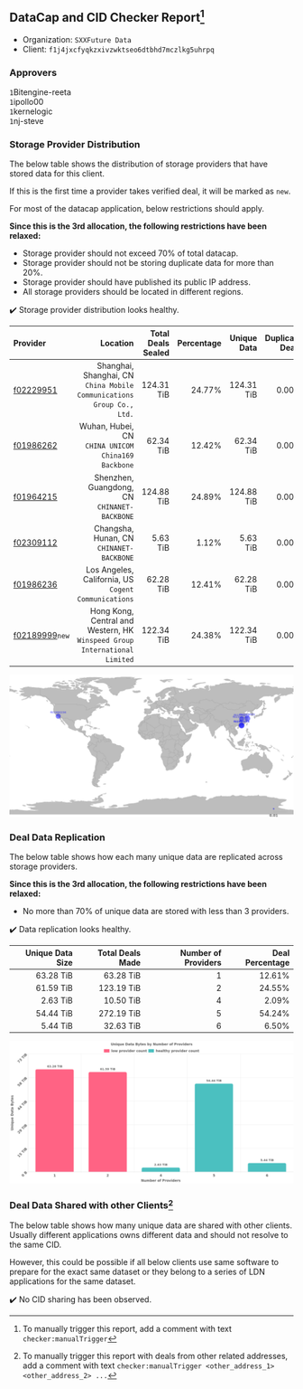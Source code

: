 ## DataCap and CID Checker Report[^1]
 - Organization: `SXXFuture Data`
 - Client: `f1j4jxcfyqkzxivzwktseo6dtbhd7mczlkg5uhrpq`
### Approvers
`1`Bitengine-reeta<br/>`1`ipollo00<br/>`1`kernelogic<br/>`1`nj-steve

### Storage Provider Distribution
The below table shows the distribution of storage providers that have stored data for this client.

If this is the first time a provider takes verified deal, it will be marked as `new`.

For most of the datacap application, below restrictions should apply.

**Since this is the 3rd allocation, the following restrictions have been relaxed:**
 - Storage provider should not exceed 70% of total datacap.
 - Storage provider should not be storing duplicate data for more than 20%.
 - Storage provider should have published its public IP address.
 - All storage providers should be located in different regions.

✔️ Storage provider distribution looks healthy.

| Provider                                                    |                                                                      Location | Total Deals Sealed | Percentage | Unique Data | Duplicate Deals |
| :---------------------------------------------------------- | ----------------------------------------------------------------------------: | -----------------: | ---------: | ----------: | --------------: |
| [f02229951](https://filfox.info/en/address/f02229951)       |      Shanghai, Shanghai, CN<br/>`China Mobile Communications Group Co., Ltd.` |         124.31 TiB |     24.77% |  124.31 TiB |           0.00% |
| [f01986262](https://filfox.info/en/address/f01986262)       |                         Wuhan, Hubei, CN<br/>`CHINA UNICOM China169 Backbone` |          62.34 TiB |     12.42% |   62.34 TiB |           0.00% |
| [f01964215](https://filfox.info/en/address/f01964215)       |                               Shenzhen, Guangdong, CN<br/>`CHINANET-BACKBONE` |         124.88 TiB |     24.89% |  124.88 TiB |           0.00% |
| [f02309112](https://filfox.info/en/address/f02309112)       |                                   Changsha, Hunan, CN<br/>`CHINANET-BACKBONE` |           5.63 TiB |      1.12% |    5.63 TiB |           0.00% |
| [f01986236](https://filfox.info/en/address/f01986236)       |                       Los Angeles, California, US<br/>`Cogent Communications` |          62.28 TiB |     12.41% |   62.28 TiB |           0.00% |
| [f02189999](https://filfox.info/en/address/f02189999)`new`  | Hong Kong, Central and Western, HK<br/>`Winspeed Group International Limited` |         122.34 TiB |     24.38% |  122.34 TiB |           0.00% |

<img src="https://raw.githubusercontent.com/data-preservation-programs/filplus-checker-assets/main/filecoin-project/filecoin-plus-large-datasets/issues/1992/1691377015866.png"/>

### Deal Data Replication
The below table shows how each many unique data are replicated across storage providers.


**Since this is the 3rd allocation, the following restrictions have been relaxed:**
- No more than 70% of unique data are stored with less than 3 providers.

✔️ Data replication looks healthy.

| Unique Data Size | Total Deals Made | Number of Providers | Deal Percentage |
| ---------------: | ---------------: | ------------------: | --------------: |
|        63.28 TiB |        63.28 TiB |                   1 |          12.61% |
|        61.59 TiB |       123.19 TiB |                   2 |          24.55% |
|         2.63 TiB |        10.50 TiB |                   4 |           2.09% |
|        54.44 TiB |       272.19 TiB |                   5 |          54.24% |
|         5.44 TiB |        32.63 TiB |                   6 |           6.50% |

<img src="https://raw.githubusercontent.com/data-preservation-programs/filplus-checker-assets/main/filecoin-project/filecoin-plus-large-datasets/issues/1992/1691377016898.png"/>

### Deal Data Shared with other Clients[^3]
The below table shows how many unique data are shared with other clients.
Usually different applications owns different data and should not resolve to the same CID.

However, this could be possible if all below clients use same software to prepare for the exact same dataset or they belong to a series of LDN applications for the same dataset.

✔️ No CID sharing has been observed.

[^1]: To manually trigger this report, add a comment with text `checker:manualTrigger`

[^2]: Deals from those addresses are combined into this report as they are specified with `checker:manualTrigger`

[^3]: To manually trigger this report with deals from other related addresses, add a comment with text `checker:manualTrigger <other_address_1> <other_address_2> ...`

